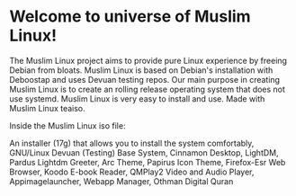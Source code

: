 # Welcome to universe of Muslim Linux!

The Muslim Linux project aims to provide pure Linux experience by freeing Debian from bloats. Muslim Linux is based on Debian's installation with Deboostap and uses Devuan testing repos. Our main purpose in creating Muslim Linux is to create an rolling release operating system that does not use systemd. Muslim Linux is very easy to install and use. Made with Muslim Linux teaiso.


Inside the Muslim Linux iso file:

An installer (17g) that allows you to install the system comfortably, 
GNU/Linux Devuan (Testing) Base System, 
Cinnamon Desktop, 
LightDM, Pardus Lightdm Greeter, 
Arc Theme, Papirus Icon Theme, 
Firefox-Esr Web Browser, 
Koodo E-book Reader, 
QMPlay2 Video and Audio Player, 
Appimagelauncher, Webapp Manager, 
Othman Digital Quran
